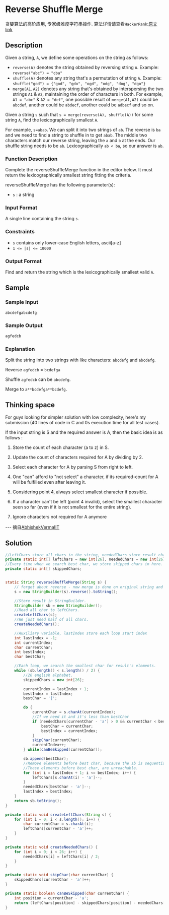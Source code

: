 # Reverse Shuffle Merge

贪婪算法的高阶应用, 专家级难度字符串操作. 算法详情请查看`HackerRank`:[原文 link](https://www.hackerrank.com/challenges/reverse-shuffle-merge/problem)

## Description

Given a string, `A`, we define some operations on the string as follows:

- `reverse(A)` denotes the string obtained by reversing string `A`. Example: `reverse("abc") = "cba"`
- `shuffle(A)` denotes any string that's a permutation of string `A`. Example: `shuffle("god") = {"god", "gdo", "ogd", "odg", "dog", "dgo"}`
- `merge(A1,A2)` denotes any string that's obtained by interspersing the two strings `A1` & `A2`, maintaining the order of characters in both. For example, `A1 = "abc"` & `A2 = "def"`, one possible result of `merge(A1,A2)` could be `abcdef`, another could be `abdecf`, another could be `adbecf` and so on.

Given a string `s` such that `s = merge(reverse(A), shuffle(A))` for some string `A`, find the lexicographically smallest `A`.

For example, `s=abab`. We can split it into two strings of `ab`. The reverse is `ba` and we need to find a string to shuffle in to get `abab`. The middle two characters match our reverse string, leaving the `a` and `b` at the ends. Our shuffle string needs to be `ab`. Lexicographically `ab < ba`, so our answer is `ab`.

### Function Description

Complete the reverseShuffleMerge function in the editor below. It must return the lexicographically smallest string fitting the criteria.

reverseShuffleMerge has the following parameter(s):

- `s` : a string

### Input Format

A single line containing the string `s`.

### Constraints

- `s` contains only lower-case English letters, ascii[a-z]
- `1 <= |s| <= 10000`

### Output Format

Find and return the string which is the lexicographically smallest valid `A`.

## Sample

### Sample Input

```java
abcdefgabcdefg
```

### Sample Output

```java
agfedcb
```

### Explanation

Split the string into two strings with like characters: `abcdefg` and `abcdefg`.

Reverse `agfedcb` = `bcdefga`

Shuffle `agfedcb` can be `abcdefg`.

Merge to `a**bcdefga**bcdefg`.

## Thinking space

For guys looking for simpler solution with low complexity, here's my submission (40 lines of code in C and 0s execution time for all test cases).

If the input string is S and the required answer is A, then the basic idea is as follows :

1) Store the count of each character (a to z) in S.

2) Update the count of characters required for A by dividing by 2.

3) Select each character for A by parsing S from right to left.

4) One "can" afford to "not select" a character, if its required-count for A will be fulfilled even after leaving it.

5) Considering point 4, always select smallest character if possible.

6) If a character can't be left (point 4 invalid), select the smallest character seen so far (even if it is not smallest for the entire string).

7) Ignore characters not required for A anymore

--- 摘自[AbhishekVermaIIT](https://www.hackerrank.com/AbhishekVermaIIT)

## Solution

```java
//LeftChars store all chars in the string, neededChars store result chars.
private static int[] leftChars = new int[26], neededChars = new int[26];
//Every time when we search best char, we store skipped chars in here.
private static int[] skippedChars;


static String reverseShuffleMerge(String s) {
    // forget about reverse - now merge is done on original string and its shuffle
    s = new StringBuilder(s).reverse().toString();

    //Store result in StringBuilder.
    StringBuilder sb = new StringBuilder();
    //Read all char to leftChars.
    createLeftChars(s);
    //We just need half of all chars.
    createNeededChars();

    //Auxiliary variable, lastIndex store each loop start index
    int lastIndex = -1;
    int currentIndex;
    char currentChar;
    int bestIndex;
    char bestChar;

    //Each loop, we search the smallest char for result's elements.
    while (sb.length() < s.length() / 2) {
        //26 english alphabet.
        skippedChars = new int[26];

        currentIndex = lastIndex + 1;
        bestIndex = lastIndex;
        bestChar = '{';

        do {
            currentChar = s.charAt(currentIndex);
            //If we need it and it's less than bestChar
            if (neededChars[currentChar - 'a'] > 0 && currentChar < bestChar) {
                bestChar = currentChar;
                bestIndex = currentIndex;
            }
            skipChar(currentChar);
            currentIndex++;
        } while(canBeSkipped(currentChar));

        sb.append(bestChar);
        //Remove elements before best char, because the sb is sequential
        //These elements before best char, are unreachable.
        for (int i = lastIndex + 1; i <= bestIndex; i++) {
            leftChars[s.charAt(i) - 'a']--;
        }
        neededChars[bestChar - 'a']--;
        lastIndex = bestIndex;
    }
    return sb.toString();
}

private static void createLeftChars(String s) {
    for (int i = 0; i < s.length(); i++) {
        char currentChar = s.charAt(i);
        leftChars[currentChar - 'a']++;
    }
}

private static void createNeededChars() {
    for (int i = 0; i < 26; i++) {
        neededChars[i] = leftChars[i] / 2;
    }
}

private static void skipChar(char currentChar) {
    skippedChars[currentChar - 'a']++;
}

private static boolean canBeSkipped(char currentChar) {
    int position = currentChar - 'a';
    return (leftChars[position] - skippedChars[position] - neededChars[position]) >= 0;
}
```
